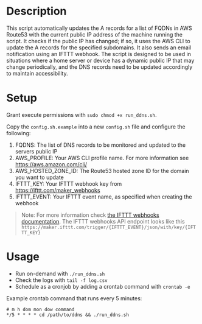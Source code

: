 # Description
This script automatically updates the A records for a list of FQDNs in AWS Route53 with the current
public IP address of the machine running the script. It checks if the public IP has changed; if so,
it uses the AWS CLI to update the A records for the specified subdomains. It also sends an email
notification using an IFTTT webhook. The script is designed to be used in situations where a home
server or device has a dynamic public IP that may change periodically, and the DNS records need to
be updated accordingly to maintain accessibility.

# Setup
Grant execute permissions with `sudo chmod +x run_ddns.sh`.

Copy the `config.sh.example` into a new `config.sh` file and configure the following:
1. FQDNS: The list of DNS records to be monitored and updated to the servers public IP
2. AWS_PROFILE: Your AWS CLI profile name. For more information see https://aws.amazon.com/cli/
3. AWS_HOSTED_ZONE_ID: The Route53 hosted zone ID for the domain you want to update
4. IFTTT_KEY: Your IFTTT webhook key from https://ifttt.com/maker_webhooks
5. IFTTT_EVENT: Your IFTTT event name, as specified when creating the webhook

> Note: For more information check 
> [the IFTTT webhooks documentation](https://ifttt.com/maker_webhooks). The IFTTT webhooks API
> endpoint looks like this `https://maker.ifttt.com/trigger/{IFTTT_EVENT}/json/with/key/{IFTTT_KEY}`

# Usage
* Run on-demand with `./run_ddns.sh`
* Check the logs with `tail -f log.csv`
* Schedule as a cronjob by adding a crontab command with `crontab -e`

Example crontab command that runs every 5 minutes:
```
# m h dom mon dow command
*/5 * * * * cd /path/to/ddns && ./run_ddns.sh
```
